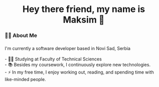 ###

<h1 align="center">Hey there friend, my name is Maksim 👋</h1>

###

<h3 align="left">👩‍💻 About Me</h3>

###

<p align="left">I'm currently a software developer based in Novi Sad, Serbia<br><br>- 👨‍🎓 Studying at Faculty of Technical Sciences<br>- 📚 Besides my coursework, I continuously explore new technologies.<br>- ⚡ In my free time, I enjoy working out, reading, and spending time with like-minded people.</p>
